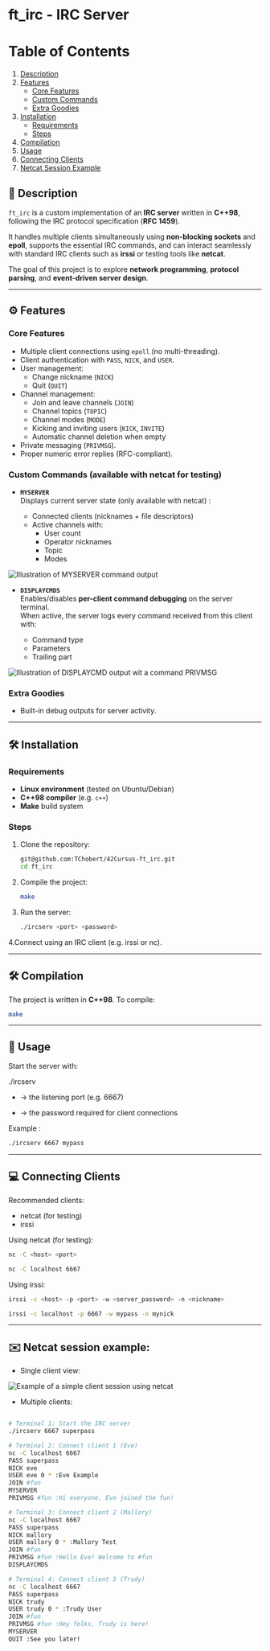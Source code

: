 # ft_irc - IRC Server

# Table of Contents

1. [Description](#📌-description)
2. [Features](#⚙️-features)
   - [Core Features](#core-features)
   - [Custom Commands](#custom-commands-available-with-netcat-for-testing)
   - [Extra Goodies](#extra-goodies)
3. [Installation](#🛠️-installation)
   - [Requirements](#requirements)
   - [Steps](#steps)
4. [Compilation](#🛠️-compilation)
5. [Usage](#🚀-usage)
6. [Connecting Clients](#💻-connecting-clients)
7. [Netcat Session Example](#✉️-netcat-session-example)


## 📌 Description
`ft_irc` is a custom implementation of an **IRC server** written in **C++98**, following the IRC protocol specification (**RFC 1459**).  

It handles multiple clients simultaneously using **non-blocking sockets** and **epoll**, supports the essential IRC commands, and can interact seamlessly with standard IRC clients such as **irssi** or testing tools like **netcat**.  

The goal of this project is to explore **network programming**, **protocol parsing**, and **event-driven server design**.

---


## ⚙️ Features

### Core Features

- Multiple client connections using `epoll` (no multi-threading).
- Client authentication with `PASS`, `NICK`, and `USER`.
- User management:
  - Change nickname (`NICK`)
  - Quit (`QUIT`)
- Channel management:
  - Join and leave channels (`JOIN`)
  - Channel topics (`TOPIC`)
  - Channel modes (`MODE`)
  - Kicking and inviting users (`KICK`, `INVITE`)
  - Automatic channel deletion when empty
- Private messaging (`PRIVMSG`).
- Proper numeric error replies (RFC-compliant).

### Custom Commands (available with netcat for testing)

- **`MYSERVER`**  
  Displays current server state (only available with netcat) :
 
  - Connected clients (nicknames + file descriptors)  
  - Active channels with:
    - User count
    - Operator nicknames
    - Topic
    - Modes
   
![Illustration of MYSERVER command output](assets/myserver.png)

- **`DISPLAYCMDS`**  
  Enables/disables **per-client command debugging** on the server terminal.  
  When active, the server logs every command received from this client with:
  
  - Command type  
  - Parameters  
  - Trailing part

![Illustration of DISPLAYCMD output wit a command PRIVMSG](assets/displaycmd.png) 

### Extra Goodies

- Built-in debug outputs for server activity.

---


## 🛠️ Installation

### Requirements

- **Linux environment** (tested on Ubuntu/Debian)  
- **C++98 compiler** (e.g. `c++`)  
- **Make** build system

### Steps

1. Clone the repository:
   ```bash
   git@github.com:TChobert/42Cursus-ft_irc.git
   cd ft_irc

2. Compile the project:
   ```bash
   make

3. Run the server:
   ```bash
   ./ircserv <port> <password>

4.Connect using an IRC client (e.g. irssi or nc).


---


## 🛠️ Compilation

The project is written in **C++98**. To compile:

```bash
make
```
---


## 🚀 Usage

Start the server with:

./ircserv <port> <password>

- <port> → the listening port (e.g. 6667)

- <password> → the password required for client connections

Example :

```bash
./ircserv 6667 mypass
```

---


## 💻 Connecting Clients

Recommended clients:

- netcat (for testing)
- irssi

Using netcat (for testing):

```bash
nc -C <host> <port>
```

```bash
nc -C localhost 6667
```

Using irssi:

```bash
irssi -c <host> -p <port> -w <server_password> -n <nickname>
```

```bash
irssi -c localhost -p 6667 -w mypass -n mynick

```

---

## ✉️ Netcat session example:

- Single client view:

![Example of a simple client session using netcat](assets/netcat_session_example.png)


- Multiple clients:

```bash

# Terminal 1: Start the IRC server
./ircserv 6667 superpass

# Terminal 2: Connect client 1 (Eve)
nc -C localhost 6667
PASS superpass
NICK eve
USER eve 0 * :Eve Example
JOIN #fun
MYSERVER
PRIVMSG #fun :Hi everyone, Eve joined the fun!

# Terminal 3: Connect client 2 (Mallory)
nc -C localhost 6667
PASS superpass
NICK mallory
USER mallory 0 * :Mallory Test
JOIN #fun
PRIVMSG #fun :Hello Eve! Welcome to #fun
DISPLAYCMDS

# Terminal 4: Connect client 3 (Trudy)
nc -C localhost 6667
PASS superpass
NICK trudy
USER trudy 0 * :Trudy User
JOIN #fun
PRIVMSG #fun :Hey folks, Trudy is here!
MYSERVER
QUIT :See you later!
```


